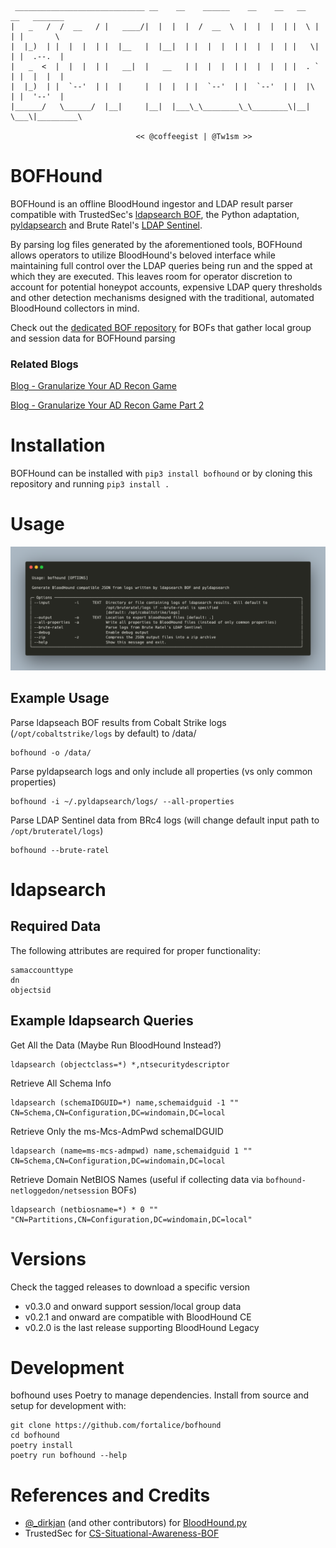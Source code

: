 ```
 _____________________________ __    __    ______    __    __   __   __   _______
|   _   /  /  __   / |   ____/|  |  |  |  /  __  \  |  |  |  | |  \ |  | |       \
|  |_)  | |  |  |  | |  |__   |  |__|  | |  |  |  | |  |  |  | |   \|  | |  .--.  |
|   _  <  |  |  |  | |   __|  |   __   | |  |  |  | |  |  |  | |  . `  | |  |  |  |
|  |_)  | |  `--'  | |  |     |  |  |  | |  `--'  | |  `--'  | |  |\   | |  '--'  |
|______/   \______/  |__|     |__|  |___\_\________\_\________\|__| \___\|_________\

                            << @coffeegist | @Tw1sm >>
```

# BOFHound

BOFHound is an offline BloodHound ingestor and LDAP result parser compatible with TrustedSec's [ldapsearch BOF](https://github.com/trustedsec/CS-Situational-Awareness-BOF), the Python adaptation, [pyldapsearch](https://github.com/fortalice/pyldapsearch) and Brute Ratel's [LDAP Sentinel](https://bruteratel.com/tabs/commander/badgers/#ldapsentinel).

By parsing log files generated by the aforementioned tools, BOFHound allows operators to utilize BloodHound's beloved interface while maintaining full control over the LDAP queries being run and the spped at which they are executed. This leaves room for operator discretion to account for potential honeypot accounts, expensive LDAP query thresholds and other detection mechanisms designed with the traditional, automated BloodHound collectors in mind.

Check out the [dedicated BOF repository](https://github.com/Tw1sm/bofhound-bof-kit) for BOFs that gather local group and session data for BOFHound parsing

### Related Blogs

[Blog - Granularize Your AD Recon Game](https://www.fortalicesolutions.com/posts/bofhound-granularize-your-active-directory-reconnaissance-game)

[Blog - Granularize Your AD Recon Game Part 2](https://www.fortalicesolutions.com/posts/granularize-your-active-directory-reconnaissance-game-part-2)

# Installation
BOFHound can be installed with `pip3 install bofhound` or by cloning this repository and running `pip3 install .`

# Usage
![](.assets/usage.png)


## Example Usage
Parse ldapseach BOF results from Cobalt Strike logs (`/opt/cobaltstrike/logs` by default) to /data/
```
bofhound -o /data/
```

Parse pyldapsearch logs and only include all properties (vs only common properties)
```
bofhound -i ~/.pyldapsearch/logs/ --all-properties
```

Parse LDAP Sentinel data from BRc4 logs (will change default input path to `/opt/bruteratel/logs`)
```
bofhound --brute-ratel
```

# ldapsearch

## Required Data
The following attributes are required for proper functionality:

```
samaccounttype
dn
objectsid
```

## Example ldapsearch Queries
Get All the Data (Maybe Run BloodHound Instead?)
```
ldapsearch (objectclass=*) *,ntsecuritydescriptor
```

Retrieve All Schema Info
```
ldapsearch (schemaIDGUID=*) name,schemaidguid -1 "" CN=Schema,CN=Configuration,DC=windomain,DC=local
```

Retrieve Only the ms-Mcs-AdmPwd schemaIDGUID
```
ldapsearch (name=ms-mcs-admpwd) name,schemaidguid 1 "" CN=Schema,CN=Configuration,DC=windomain,DC=local
```

Retrieve Domain NetBIOS Names (useful if collecting data via `bofhound-netloggedon/netsession` BOFs)
```
ldapsearch (netbiosname=*) * 0 "" "CN=Partitions,CN=Configuration,DC=windomain,DC=local"
```

# Versions
Check the tagged releases to download a specific version
- v0.3.0 and onward support session/local group data 
- v0.2.1 and onward are compatible with BloodHound CE
- v0.2.0 is the last release supporting BloodHound Legacy

# Development
bofhound uses Poetry to manage dependencies. Install from source and setup for development with:

```shell
git clone https://github.com/fortalice/bofhound
cd bofhound
poetry install
poetry run bofhound --help
```

# References and Credits
- [@_dirkjan](https://twitter.com/_dirkjan) (and other contributors) for [BloodHound.py](https://github.com/fox-it/BloodHound.py)
- TrustedSec for [CS-Situational-Awareness-BOF](https://github.com/trustedsec/CS-Situational-Awareness-BOF)
